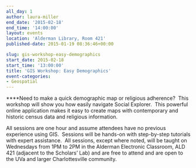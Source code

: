 ```yaml
---
all_day: 1
author: laura-miller
end_date: '2015-02-18'
end_time: '14:00:00'
layout: events
location: 'Alderman Library, Room 421'
published-date: 2015-01-19 08:36:46+00:00

slug: gis-workshop-easy-demographics
start_date: 2015-02-18
start_time: '13:00:00'
title: 'GIS Workshop: Easy Demographics'
event-categories:
- Geospatial
---
```


****Need to make a quick demographic map or religious adherence?  This workshop will show you how easily navigate Social Explorer.  This powerful online application makes it easy to create maps with contemporary and historic census data and religious information.

All sessions are one hour and assume attendees have no previous experience using GIS.  Sessions will be hands-on with step-by-step tutorials with expert assistance.  All sessions, except where noted, will be taught on Wednesdays from 1PM to 2PM in the Alderman Electronic Classroom, ALD 421 (adjacent to the Scholars’ Lab) and are free to attend and are open to the UVa and larger Charlottesville community.
